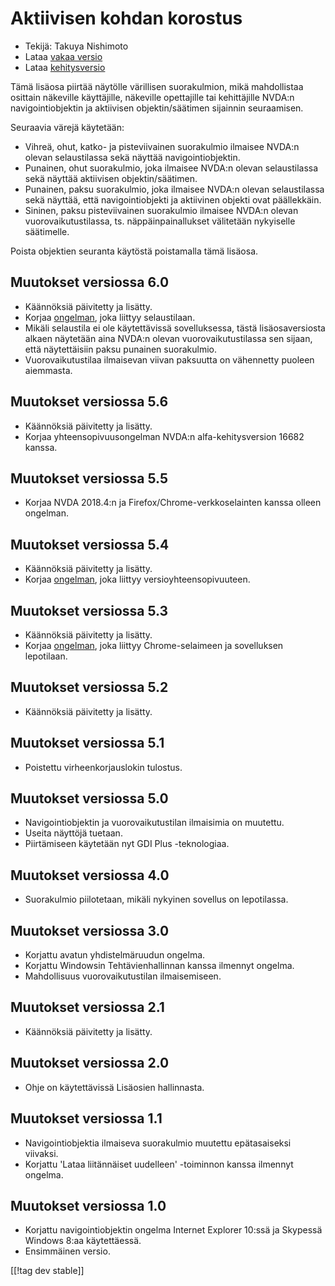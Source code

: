 # Aktiivisen kohdan korostus #

* Tekijä: Takuya Nishimoto
* Lataa [vakaa versio][2]
* Lataa [kehitysversio][1]

Tämä lisäosa piirtää näytölle värillisen suorakulmion, mikä mahdollistaa
osittain näkeville käyttäjille, näkeville opettajille tai kehittäjille
NVDA:n navigointiobjektin ja aktiivisen objektin/säätimen sijainnin
seuraamisen.

Seuraavia värejä käytetään:

* Vihreä, ohut, katko- ja pisteviivainen suorakulmio ilmaisee NVDA:n olevan
  selaustilassa sekä näyttää navigointiobjektin.
* Punainen, ohut suorakulmio, joka ilmaisee NVDA:n olevan selaustilassa sekä
  näyttää aktiivisen objektin/säätimen.
* Punainen, paksu suorakulmio, joka ilmaisee NVDA:n olevan selaustilassa
  sekä näyttää, että navigointiobjekti ja aktiivinen objekti ovat
  päällekkäin.
* Sininen, paksu pisteviivainen suorakulmio ilmaisee NVDA:n olevan
  vuorovaikutustilassa, ts. näppäinpainallukset välitetään nykyiselle
  säätimelle.

Poista objektien seuranta käytöstä poistamalla tämä lisäosa.

## Muutokset versiossa 6.0 ##

* Käännöksiä päivitetty ja lisätty.
* Korjaa [ongelman](https://github.com/nvdajp/focusHighlight/issues/13),
  joka liittyy selaustilaan.
* Mikäli selaustila ei ole käytettävissä sovelluksessa, tästä
  lisäosaversiosta alkaen näytetään aina NVDA:n olevan vuorovaikutustilassa
  sen sijaan, että näytettäisiin paksu punainen suorakulmio.
* Vuorovaikutustilaa ilmaisevan viivan paksuutta on vähennetty puoleen
  aiemmasta.

## Muutokset versiossa 5.6 ##

* Käännöksiä päivitetty ja lisätty.
* Korjaa yhteensopivuusongelman NVDA:n alfa-kehitysversion 16682 kanssa.

## Muutokset versiossa 5.5 ##

* Korjaa NVDA 2018.4:n ja Firefox/Chrome-verkkoselainten kanssa olleen
  ongelman.

## Muutokset versiossa 5.4 ##

* Käännöksiä päivitetty ja lisätty.
* Korjaa [ongelman](https://github.com/nvdajp/focusHighlight/issues/11),
  joka liittyy versioyhteensopivuuteen.

## Muutokset versiossa 5.3 ##

* Käännöksiä päivitetty ja lisätty.
* Korjaa [ongelman](https://github.com/nvdajp/focusHighlight/issues/10),
  joka liittyy Chrome-selaimeen ja sovelluksen lepotilaan.

## Muutokset versiossa 5.2 ##

* Käännöksiä päivitetty ja lisätty.

## Muutokset versiossa 5.1 ##

* Poistettu virheenkorjauslokin tulostus.

## Muutokset versiossa 5.0 ##

* Navigointiobjektin ja vuorovaikutustilan ilmaisimia on muutettu.
* Useita näyttöjä tuetaan.
* Piirtämiseen käytetään nyt GDI Plus -teknologiaa.

## Muutokset versiossa 4.0 ##

* Suorakulmio piilotetaan, mikäli nykyinen sovellus on lepotilassa.

## Muutokset versiossa 3.0 ##

* Korjattu avatun yhdistelmäruudun ongelma.
* Korjattu Windowsin Tehtävienhallinnan kanssa ilmennyt ongelma.
* Mahdollisuus vuorovaikutustilan ilmaisemiseen.

## Muutokset versiossa 2.1 ##

* Käännöksiä päivitetty ja lisätty.

## Muutokset versiossa 2.0 ##

* Ohje on käytettävissä Lisäosien hallinnasta.

## Muutokset versiossa 1.1 ##

* Navigointiobjektia ilmaiseva suorakulmio muutettu epätasaiseksi viivaksi.
* Korjattu 'Lataa liitännäiset uudelleen' -toiminnon kanssa ilmennyt
  ongelma.

## Muutokset versiossa 1.0 ##

* Korjattu navigointiobjektin ongelma Internet Explorer 10:ssä ja Skypessä
  Windows 8:aa käytettäessä.
* Ensimmäinen versio.

[[!tag dev stable]]

[1]: https://addons.nvda-project.org/files/get.php?file=fh-dev

[2]: https://addons.nvda-project.org/files/get.php?file=fh
